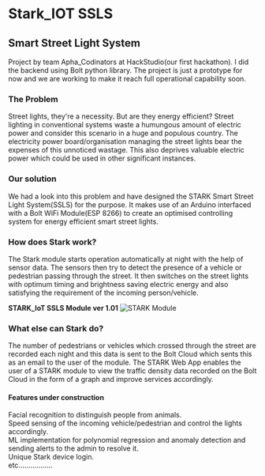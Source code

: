 # **Stark_IOT SSLS**

## Smart Street Light System

Project by team Apha_Codinators at HackStudio(our first hackathon). I did the backend using Bolt python library.
The project is just a prototype for now and we are working to make it reach full operational capability soon. 

### The Problem 

Street lights, they're a necessity. But are they energy efficient?
Street lighting in conventional systems waste a humungous amount of electric power and consider this scenario in a huge and 
populous country. The electricity power board/organisation managing the street lights bear the expenses of this unnoticed
wastage. This also deprives valuable electric power which could be used in other significant instances.

### Our solution

We had a look into this problem and have designed the STARK Smart Street Light System(SSLS) for the purpose. It makes
use of an Arduino interfaced with a Bolt WiFi Module(ESP 8266) to create an optimised controlling system for energy efficient
smart street lights.

### How does Stark work?

The Stark module starts operation automatically at night with the help of sensor data. The sensors then try to detect the presence 
of a vehicle or pedestrian passing through the street. It then switches on the street lights with optimum timing and brightness 
saving electric energy and also satisfying the requirement of the incoming person/vehicle.

**STARK_IoT SSLS Module ver 1.01**
![STARK Module](https://storage.googleapis.com/devfolio/hackathons/dc5f01f119174b248375bc6e5d8c4964/projects/1d4be01bc5864583ad57b01334b92fd8/pico5fsfhskp.jpeg)



### What else can Stark do?

The number of pedestrians or vehicles which crossed through the street are recorded each night and this data is sent to the Bolt 
Cloud which sents this as an email to the user of the module.
The STARK Web App enables the user of a STARK module to view the traffic density data recorded on the Bolt Cloud in the form of a
graph and improve services accordingly.


#### Features under construction

Facial recognition to distinguish people from animals. <br/>
Speed sensing of the incoming vehicle/pedestrian and control the lights accordingly. </br>
ML implementation for polynomial regression and anomaly detection and sending alerts to the admin to resolve it. </br>
Unique Stark device login. </br>
etc.................

